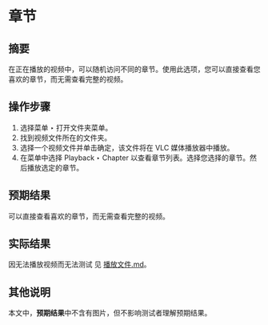 # 章节

## 摘要

在正在播放的视频中，可以随机访问不同的章节。使用此选项，您可以直接查看您喜欢的章节，而无需查看完整的视频。

## 操作步骤

1. 选择菜单 ‣ 打开文件夹菜单。
2. 找到视频文件所在的文件夹。
3. 选择一个视频文件并单击确定，该文件将在 VLC 媒体播放器中播放。
4. 在菜单中选择 Playback ‣ Chapter 以查看章节列表。选择您选择的章节。然后播放选定的章节。

## 预期结果

可以直接查看喜欢的章节，而无需查看完整的视频。

## 实际结果

因无法播放视频而无法测试 见 [播放文件.md](./播放文件.md)。

## 其他说明

本文中，**预期结果**中不含有图片，但不影响测试者理解预期结果。
